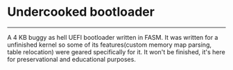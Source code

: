 # Undercooked bootloader
---
A 4 KB buggy as hell UEFI bootloader written in FASM. It was written for a unfinished kernel so some of its features(custom memory map parsing, table relocation) were geared specifically for it.
It won't be finished, it's here for preservational and educational purposes.
